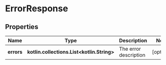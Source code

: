 
# ErrorResponse

## Properties
Name | Type | Description | Notes
------------ | ------------- | ------------- | -------------
**errors** | **kotlin.collections.List&lt;kotlin.String&gt;** | The error description |  [optional]



